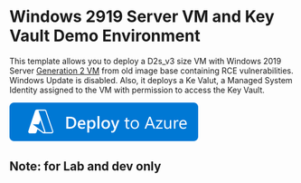 # Windows 2919 Server VM and Key Vault Demo Environment

This template allows you to deploy a D2s_v3 size VM with Windows 2019 Server [Generation 2 VM](https://docs.microsoft.com/azure/virtual-machines/generation-2) from old image base containing RCE vulnerabilities. Windows Update is disabled. Also, it deploys a Ke Valut, a Managed System Identity assigned to the VM with permission to access the Key Vault.

[![Deploy To Azure](https://raw.githubusercontent.com/Azure/azure-quickstart-templates/master/1-CONTRIBUTION-GUIDE/images/deploytoazure.svg?sanitize=true)](https://portal.azure.com/#create/Microsoft.Template/uri/https%3A%2F%2Fraw.githubusercontent.com%2FGastori%2Fcloudmapdemoenv%2Fmain%2Fdeploy.json)



## Note: for Lab and dev only